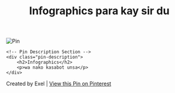 
</head>
<body>

<header>
    <h1>Infographics para kay sir du</h1>
</header>

<div class="container">
    <!-- Pin Image Section -->
<img src="https://i.pinimg.com/236x/4f/24/82/4f24821a7606d491ea4e96329d1e55a0.jpg" alt="Pin"/>

    <!-- Pin Description Section -->
    <div class="pin-description">
        <h2>Infographics</h2>
        <p>wa nako kasabot unsa</p>
    </div>
</div>

<!-- Footer Section -->
<div class="pin-footer">
    <p>Created by Exel | <a href="https://ph.pinterest.com/pin/641763015686426270" target="_blank">View this Pin on Pinterest</a></p>
</div>

</body>
</html>
